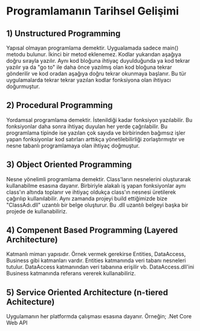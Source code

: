 # Programlamanın Tarihsel Gelişimi

## 1) Unstructured Programming
Yapısal olmayan programlama demektir. Uygualamada sadece main() metodu bulunur. İkinci bir metod eklenemez. Kodlar yukarıdan aşağıya doğru sırayla yazılır. Aynı kod bloğuna ihtiyaç duyulduğunda ya kod tekrar yazılır ya da "go to" ile daha önce yazılmış olan kod bloğuna tekrar gönderilir ve kod oradan aşağıya doğru tekrar okunmaya başlanır. Bu tür uygulamalarda tekrar tekrar yazılan kodlar fonksiyona olan ihtiyacı doğurmuştur.

## 2) Procedural Programming
Yordamsal programlama demektir. İstenildiği kadar fonksiyon yazılabilir. Bu fonksiyonlar daha sonra ihtiyaç duyulan her yerde çağrılabilir. Bu programlama tipinde ise yazılan çok sayıda ve birbirinden bağımsız işler yapan fonksiyonlar kod satırları arttıkça yönetilebilirliği zorlaştırmıştır ve nesne tabanlı programlamaya olan ihtiyaç doğmuştur.

## 3) Object Oriented Programming
Nesne yönelimli programlama demektir. Class'ların nesnelerini oluşturarak kullanabilme esasına dayanır. Birbiriyle alakalı iş yapan fonksiyonlar aynı class'ın altında toplanır ve ihtiyaç oldukça class'ın nesnesi üretilerek çağırılıp kullanılabilir. Aynı zamanda projeyi build ettiğimizde bize "ClassAdı.dll" uzantılı bir belge oluşturur. Bu .dll uzantılı belgeyi başka bir projede de kullanabiliriz.

## 4) Compenent Based Programming (Layered Architecture)
Katmanlı mimarı yapısıdır. Örnek vermek gerekirse Entities, DataAccess, Business gibi katmanları vardır. Entities katmanında veri tabanı nesneleri tutulur. DataAccess katmanından veri tabanına erişilir vb. DataAccess.dll'ini Business katmanında referans vererek kullanabiliriz.

## 5) Service Oriented Architecture (n-tiered Achitecture)
Uygulamanın her platformda çalışması esasına dayanır. Örneğin; .Net Core Web API

